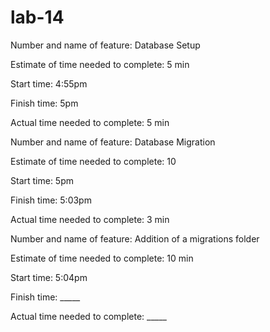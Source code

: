 # lab-14

Number and name of feature: Database Setup

Estimate of time needed to complete: 5 min

Start time: 4:55pm

Finish time: 5pm

Actual time needed to complete: 5 min


Number and name of feature: Database Migration

Estimate of time needed to complete: 10

Start time: 5pm

Finish time: 5:03pm

Actual time needed to complete: 3 min


Number and name of feature: Addition of a migrations folder

Estimate of time needed to complete: 10 min

Start time: 5:04pm

Finish time: _____

Actual time needed to complete: _____
